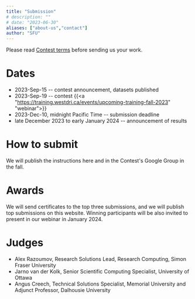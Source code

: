 ```yaml
---
title: "Submission"
# description: ""
# date: "2023-06-30"
aliases: ["about-us","contact"]
author: "SFU"
---
```


Please read [Contest terms](/#contest-terms) before sending us your work.

# Dates

- 2023-Sep-15 -- contest announcement, datasets published
- 2023-Sep-19 -- contest {{<a "https://training.westdri.ca/events/upcoming-training-fall-2023" "webinar">}}
- 2023-Dec-10, midnight Pacific Time -- submission deadline
- late December 2023 to early January 2024 -- announcement of results

# How to submit

We will publish the instructions here and in the Contest's Google Group in the fall.

# Awards

<!-- As the whole competition runs online this year, there will be no physical prizes. -->

We will send certificates to the top three submissions, and we will publish top submissions on this
website. Winning participants will be also invited to present in our webinar in January 2024.

# Judges

- Alex Razoumov, Research Solutions Lead, Research Computing, Simon Fraser University
- Jarno van der Kolk, Senior Scientific Computing Specialist, University of Ottawa
- Angus Creech, Technical Solutions Specialist, Memorial University and Adjunct Professor, Dalhousie University
